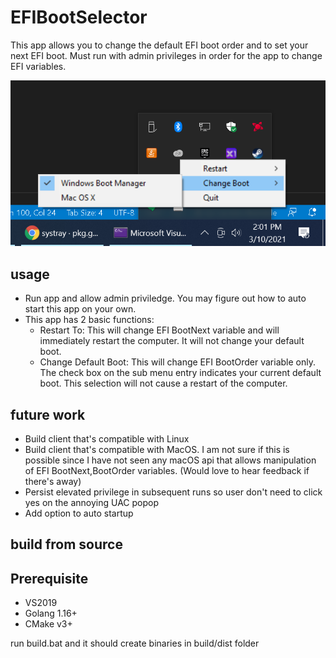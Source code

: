 # EFIBootSelector

This app allows you to change the default EFI boot order and to set your next EFI boot. Must run with admin privileges in order for the app to change EFI variables.

![](https://github.com/TaiPhamD/EFIBootSelector/blob/main/efi_boot.png)

## usage

- Run app and allow admin priviledge. You may figure out how to auto start this app on your own.
- This app has 2 basic functions:
   - Restart To: This will change EFI BootNext variable and will immediately restart the computer. It will not change your default boot.
   - Change Default Boot: This will change EFI BootOrder variable only. The check box on the sub menu entry indicates your current default boot. This selection will not cause a restart of the computer.

## future work

- Build client that's compatible with Linux 
- Build client that's compatible with MacOS. I am not sure if this is possible since I have not seen any macOS api that allows manipulation of EFI BootNext,BootOrder variables.
 (Would love to hear feedback if there's away)
- Persist elevated privilege in subsequent runs so user don't need to click yes on the annoying UAC popop
- Add option to auto startup 

## build from source

## Prerequisite

- VS2019
- Golang 1.16+
- CMake v3+

run build.bat and it should create binaries in build/dist folder

